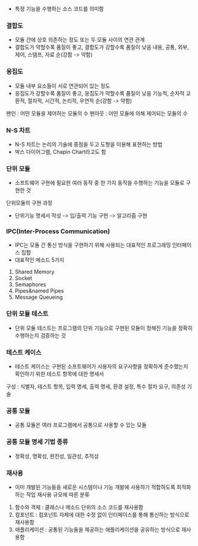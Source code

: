 - 특정 기능을 수행하는 소스 코드를 의미함
### 결합도
- 모듈 간에 상호 의존하는 정도 또는 두 모듈 사이의 연관 관계
- 결합도가 약할수록 품질이 좋고, 결합도가 강할수록 품질이 낮음
내용, 공통, 외부, 제어, 스탬프, 자료 순(강함 -> 약함)

### 응집도
- 모듈 내부 요소들이 서로 연관되어 있는 정도
- 응집도가 강할수록 품질이 좋고, 응집도가 약할수록 품질이 낮음
기능적, 순차적 교환적, 절차적, 시간적, 논리적, 우연적 순(강함 -> 약함)

팬인 : 어떤 모듈을 제어하는 모듈의 수
팬아웃 : 어떤 모듈에 의해 제어되는 모듈의 수

###  N-S 차트
- N-S 차트는 논리의 기술에 중점을 두고 도형을 이용해 표현하는 방법
- 박스 다이어그램, Chapin Chart라고도 함

### 단위 모듈
- 소프트웨어 구현에 필요한 여러 동작 중 한 가지 동작을 수행하는 기능을 모듈로 구현한 것

단위모듈의 구현 과정
- 단위기능 명세서 작성 -> 입/출력 기능 구현 -> 알고리즘 구현

### IPC(Inter-Process Communication)
- IPC는 모듈 간 통신 방식을 구현하기 위해 사용되는 대표적인 프로그래밍 인터페이스 집합
- 대표적인 메소드 5가지
1. Shared Memory
2. Socket
3. Semaphores
4. Pipes&named Pipes
5. Message Queueing

### 단위 모듈 테스트
- 단위 모듈 테스트는 프로그램의 단위 기능으로 구현된 모듈이 정해진 기능을 정확히 수행하는지 검증하는 것

### 테스트 케이스
- 테스트 케이스는 구현된 소프트웨어가 사용자의 요구사항을 정확하게 준수했는지 확인하기 위한 테스트 항목에 대한 명세서

구성 : 식별자, 테스트 항목, 입력 명세, 출력 명세, 환경 설정, 특수 절차 요구, 의존성 기술

### 공통 모듈
- 공통 모듈은 여러 프로그램에서 공통으로 사용할 수 있는 모듈

### 공통 모듈 명세 기법 종류
- 정확성, 명확성, 완전성, 일관성, 추적성

### 재사용
- 이미 개발된 기능들을 새로운 시스템이나 기능 개발에 사용하기 적합하도록 최적화하는 작업
재사용 규모에 따른 분류
1. 함수와 객체 : 클래스나 메소드 단위의 소스 코드를 재사용함
2. 컴포넌트 : 컴포넌트 자체에 대한 수정 없이 인터페이스를 통해 통신하는 방식으로 재사용함
3. 애플리케이션 : 공통된 기능들을 제공하는 애플리케이션을 공유하는 방식으로 재사용함

